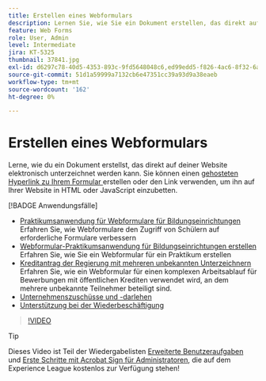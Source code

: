```yaml
---
title: Erstellen eines Webformulars
description: Lernen Sie, wie Sie ein Dokument erstellen, das direkt auf Ihrer Website elektronisch unterzeichnet werden kann.
feature: Web Forms
role: User, Admin
level: Intermediate
jira: KT-5325
thumbnail: 37841.jpg
exl-id: d6297c78-40d5-4353-893c-9fd5648048c6,ed99edd5-f826-4ac6-8f32-6a4e6e48ddc6
source-git-commit: 51d1a59999a7132cb6e47351cc39a93d9a38eaeb
workflow-type: tm+mt
source-wordcount: '162'
ht-degree: 0%

---
```


# Erstellen eines Webformulars

Lerne, wie du ein Dokument erstellst, das direkt auf deiner Website elektronisch unterzeichnet werden kann. Sie können einen [gehosteten Hyperlink zu Ihrem Formular ](https://salesforceintegration.na2.echosign.com/public/esignWidget?wid=CBFCIBAA3AAABLblqZhBTZvjMual0H-M6HTSunw9hV1t-OdGbQI3d-nWJdEH76dHPxK1QH6DO9XGjch6QVho*) erstellen oder den Link verwenden, um ihn auf Ihrer Website in HTML oder JavaScript einzubetten.

[!BADGE Anwendungsfälle]

* [Praktikumsanwendung für Webformulare für Bildungseinrichtungen](https://experienceleague.adobe.com/docs/document-cloud-learn/sign-learning-hub/expand/recipes/edu/usecase-edu-intern.html?lang=de)
Erfahren Sie, wie Webformulare den Zugriff von Schülern auf erforderliche Formulare verbessern
* [Webformular-Praktikumsanwendung für Bildungseinrichtungen erstellen](https://experienceleague.adobe.com/docs/document-cloud-learn/sign-learning-hub/expand/recipes/edu/usecase-edu-intern-create.html?lang=de)
Erfahren Sie, wie Sie ein Webformular für ein Praktikum erstellen
* [Kreditantrag der Regierung mit mehreren unbekannten Unterzeichnern](https://experienceleague.adobe.com/docs/document-cloud-learn/sign-learning-hub/expand/recipes/gov/webform-multiple-signers.html?lang=de)
Erfahren Sie, wie ein Webformular für einen komplexen Arbeitsablauf für Bewerbungen mit öffentlichen Krediten verwendet wird, an dem mehrere unbekannte Teilnehmer beteiligt sind.
* [Unternehmenszuschüsse und -darlehen](https://experienceleague.adobe.com/docs/document-cloud-learn/sign-learning-hub/expand/recipes/gov/usecasegovgrants.html?lang=de)
* [Unterstützung bei der Wiederbeschäftigung](https://experienceleague.adobe.com/docs/document-cloud-learn/sign-learning-hub/expand/recipes/gov/usecasegovreemployment.html?lang=de)

>[!VIDEO](https://video.tv.adobe.com/v/3412551?quality=12&learn=on&hidetitle=true&captions=ger)

>[!TIP]
>
>Dieses Video ist Teil der Wiedergabelisten [Erweiterte Benutzeraufgaben](https://experienceleague.adobe.com/de/playlists/acrobat-sign-perform-advanced-tasks-business-users) und [Erste Schritte mit Acrobat Sign für Administratoren](https://experienceleague.adobe.com/de/playlists/acrobat-sign-get-started-administrators), die auf dem Experience League kostenlos zur Verfügung stehen!
